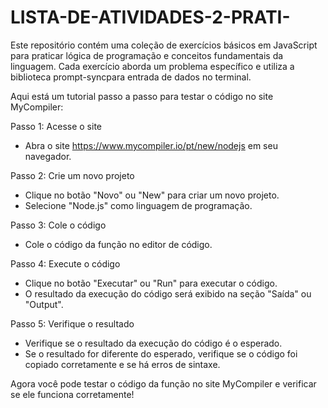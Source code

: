 # LISTA-DE-ATIVIDADES-2-PRATI-
Este repositório contém uma coleção de exercícios básicos em JavaScript para praticar lógica de programação e conceitos fundamentais da linguagem. Cada exercício aborda um problema específico e utiliza a biblioteca prompt-syncpara entrada de dados no terminal.

Aqui está um tutorial passo a passo para testar o código no site MyCompiler:

Passo 1: Acesse o site

- Abra o site https://www.mycompiler.io/pt/new/nodejs em seu navegador.

Passo 2: Crie um novo projeto

- Clique no botão "Novo" ou "New" para criar um novo projeto.
- Selecione "Node.js" como linguagem de programação.

Passo 3: Cole o código

- Cole o código da função  no editor de código.

Passo 4: Execute o código

- Clique no botão "Executar" ou "Run" para executar o código.
- O resultado da execução do código será exibido na seção "Saída" ou "Output".

Passo 5: Verifique o resultado

- Verifique se o resultado da execução do código é o esperado.
- Se o resultado for diferente do esperado, verifique se o código foi copiado corretamente e se há erros de sintaxe.

Agora você pode testar o código da função no site MyCompiler e verificar se ele funciona corretamente!


